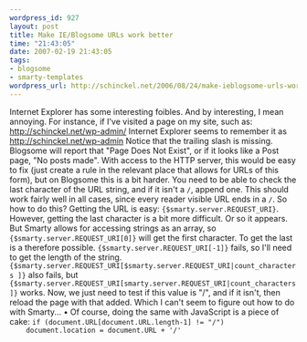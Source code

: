 ```yaml
--- 
wordpress_id: 927
layout: post
title: Make IE/Blogsome URLs work better
time: "21:43:05"
date: 2007-02-19 21:43:05
tags: 
- blogsome
- smarty-templates
wordpress_url: http://schinckel.net/2006/08/24/make-ieblogsome-urls-work-better/
---
```

Internet Explorer has some interesting foibles. And by interesting, I mean annoying. For instance, if I've visited a page on my site, such as: http://schinckel.net/wp-admin/ Internet Explorer seems to remember it as http://schinckel.net/wp-admin Notice that the trailing slash is missing. Blogsome will report that "Page Does Not Exist", or if it looks like a Post page, "No posts made". With access to the HTTP server, this would be easy to fix (just create a rule in the relevant place that allows for URLs of this form), but on Blogsome this is a bit harder. You need to be able to check the last character of the URL string, and if it isn't a `/`, append one. This should work fairly well in all cases, since every reader visible URL ends in a `/`. So how to do this? Getting the URL is easy: `{$smarty.server.REQUEST_URI}`. However, getting the last character is a bit more difficult. Or so it appears. But Smarty allows for accessing strings as an array, so `{$smarty.server.REQUEST_URI[0]}` will get the first character. To get the last is a therefore possible. `{$smarty.server.REQUEST_URI[-1]}` fails, so I'll need to get the length of the string. `{$smarty.server.REQUEST_URI[$smarty.server.REQUEST_URI|count_characters ]}` also fails, but `{$smarty.server.REQUEST_URI[smarty.server.REQUEST_URI|count_characters ]}` works. Now, we just need to test if this value is "/", and if it isn't, then reload the page with that added. Which I can't seem to figure out how to do with Smarty... • Of course, doing the same with JavaScript is a piece of cake: `if (document.URL[document.URL.length-1] != "/")     document.location = document.URL + '/'`
